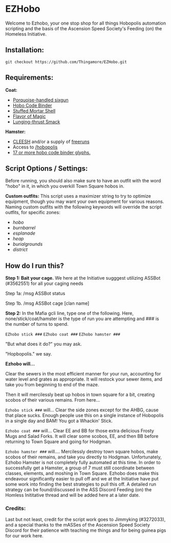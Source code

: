 # EZHobo
Welcome to Ezhobo, your one stop shop for all things Hobopolis automation scripting and the basis of the Ascension Speed Society's Feeding (on) the Homeless Initiative.

## Installation:
`git checkout https://github.com/Thingamore/EZHobo.git`


## Requirements:
**Coat:**
- [Porquoise-handled sixgun](https://kol.coldfront.net/thekolwiki/index.php/Porquoise-handled_sixgun)
- [Hobo Code Binder](https://kol.coldfront.net/thekolwiki/index.php/Hobo_code_binder)
- [Stuffed Mortar Shell](https://kol.coldfront.net/thekolwiki/index.php/Stuffed_Mortar_Shell)
- [Flavor of Magic](https://kol.coldfront.net/thekolwiki/index.php/Flavour_of_Magic)
- [Lunging-thrust Smack](https://kol.coldfront.net/thekolwiki/index.php/Lunging_Thrust-Smack)

**Hamster:**
- [CLEESH](https://kol.coldfront.net/thekolwiki/index.php/CLEESH) and/or a supply of [freeruns](https://kol.coldfront.net/thekolwiki/index.php/Run_Away)
- Access to [/hobopolis](https://kol.coldfront.net/thekolwiki/index.php/Chat_Guide:_Channels#hobopolis)
- [17 or more hobo code binder glyphs.](https://kol.coldfront.net/thekolwiki/index.php/Hobo_code_binder)


## Script Options / Settings:

Before running, you should also make sure to have an outfit with the word "hobo" in it, in which you overkill Town Square hobos in.

**Custom outfits:**
This script uses a maximizer string to try to optimize equipment, though you may want your own equipment for various reasons. Naming custom outfits with the following keywords will override the script outfits, for specific zones:
- *hobo*
- *burnbarrel*
- *esplanade*
- *heap*
- *burialgrounds*
- *district*

## How do I run this?

**Step 1: Bait your cage.** 
We here at the Initiative sugggest utilizing ASSBot (#3562551) for all your caging needs

   Step 1a: /msg ASSBot status

  Step 1b. /msg ASSBot cage [clan name]

**Step 2:**
 In the Mafia gcli line, type one of the following. Here, none/stick/coat/hamster is the type of run you are attempting and ### is the number of turns to spend.

`EZhobo stick ###`
`EZhobo coat ###`
`EZhobo hamster ###`

"But what does it do?" you may ask. 

"Hopbopolis." we say.

**Ezhobo will...**

Clear the sewers in the most efficient manner for your run, accounting for water level and grates as appropriate. It will restock your sewer items, and take you from beginning to end of the maze. 

Then it will mercilessly beat up hobos in town square for a bit, creating scobos of their various remains. From here...

`Ezhobo stick ###` will...
 Clear the side zones except for the AHBG, cause that place sucks. Enough people use this on a single instance of Hobopolis in a single day and BAM! You got a Whackin' Stick.

`Ezhobo coat ###` will...
 Clear EE and BB for those extra delicious Frosty Mugs and Salad Forks. It will clear some scobos, EE, and then BB before returning to Town Square and going for Hodgman. 

`Ezhobo hamster ###` will....
Mercilessly destroy town square hobos, make scobos of their remains, and take you directly to Hodgman. Unfortunately, Ezhobo Hamster is not completely fully automated at this time. In order to successfully get a Hamster, a group of 7 must still coordinate between classes, elements, and moshing in Town Square. Ezhobo does make this endeavour significantly easier to pull off and we at the Initiative have put some work into finding the best strategies to pull this off. A detailed run strategy can be found/discussed in the ASS Discord Feeding (on) the Homless Inititative thread and will be added here at a later date.    



### Credits:

Last but not least, credit for the script work goes to Jimmyking (#3272033), and a special thanks to the mASSes of the Ascension Speed Society Discord for their patience with teaching me things and for being guinea pigs for our work here.

